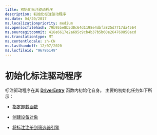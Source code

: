 ```yaml
---
title: 初始化标注驱动程序
description: 初始化标注驱动程序
ms.date: 04/20/2017
ms.localizationpriority: medium
ms.openlocfilehash: 79b95be8b5d0c64d1198e4dbfa825d7717da4564
ms.sourcegitcommit: 418e6617e2a695c9cb4b37b5b60e264760858acd
ms.translationtype: MT
ms.contentlocale: zh-CN
ms.lasthandoff: 12/07/2020
ms.locfileid: "96786149"
---
```

# <a name="initializing-a-callout-driver"></a>初始化标注驱动程序


标注驱动程序在其 [**DriverEntry**](/windows-hardware/drivers/ddi/wdm/nc-wdm-driver_initialize) 函数内初始化自身。 主要的初始化任务如下所示：

-   [指定卸载函数](specifying-an-unload-function.md)

-   [创建设备对象](creating-a-device-object.md)

-   [将标注注册到筛选器引擎](registering-callouts-with-the-filter-engine.md)

 

